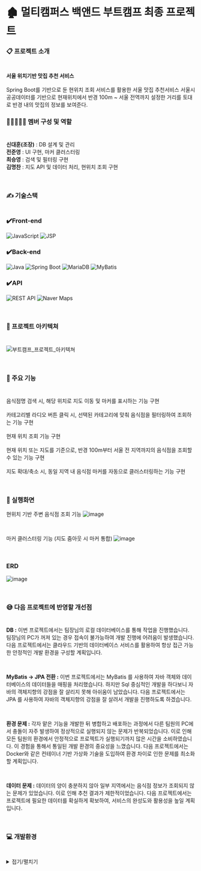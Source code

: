 # 🏚 멀티캠퍼스 백앤드 부트캠프 최종 프로젝트 

### 📋 프로젝트 소개
#
**서울 위치기반 맛집 추천 서비스**
<br /><br />
Spring Boot를 기반으로 둔 현위치 조회 서비스를 활용한 서울 맛집 추천서비스 서울시 공공데이터를 기반으로 현재위치에서 반경 100m ~ 서울 전역까지 설정한 거리를 토대로 반경 내의 맛집의 정보를 보여준다.



###  👨🏼‍🤝‍👨🏼 멤버 구성 및 역할
#
**신대훈(조장)** : DB 설계 및 관리
<br />
**전준영** :  UI 구현, 마커 클러스터링
<br />
**최승영** :   검색 및 필터링 구현
<br />
**김명찬** :   지도 API 및 데이터 처리, 현위치 조회 구현



<br />


###  ✍️ 기술스택
#

### ✔️Front-end
![JavaScript](https://img.shields.io/badge/javascript-%23323330.svg?style=for-the-badge&logo=javascript&logoColor=%23F7DF1E)
![JSP](https://img.shields.io/badge/JSP-blue?style=for-the-badge&logo=java&logoColor=white)

### ✔️Back-end
![Java](https://img.shields.io/badge/java-%23ED8B00.svg?style=for-the-badge&logo=openjdk&logoColor=white)
![Spring Boot](https://img.shields.io/badge/Spring_Boot-6DB33F?style=for-the-badge&logo=springboot&logoColor=white)
![MariaDB](https://img.shields.io/badge/MariaDB-003545?style=for-the-badge&logo=mariadb&logoColor=white)
![MyBatis](https://img.shields.io/badge/MyBatis-0052CC?style=for-the-badge&logo=data&logoColor=white)

### ✔️API
![REST API](https://img.shields.io/badge/REST_API-000000?style=for-the-badge&logo=api&logoColor=white)
![Naver Maps](https://img.shields.io/badge/Naver_Maps_API-v3-green?style=for-the-badge&logo=naver&logoColor=white)


<br />

### 🔦 프로젝트 아키텍쳐
#
![부트캠프_프로젝트_아키텍쳐](https://github.com/user-attachments/assets/7c19a46f-69c9-401b-b3e7-1474115c32d8)


<br />

### 📌 주요 기능 
#
음식점명 검색 시, 해당 위치로 지도 이동 및 마커를 표시하는 기능 구현
<br /> <br />
카테고리별 라디오 버튼 클릭 시, 선택된 카테고리에 맞춰 음식점을 필터링하여 조회하는 기능 구현
<br /> <br />
현재 위치 조회 기능 구현
<br /> <br />
현재 위치 또는 지도를 기준으로, 반경 100m부터 서울 전 지역까지의 음식점을 조회할 수 있는 기능 구현
<br /> <br />
지도 확대/축소 시, 동일 지역 내 음식점 마커를 자동으로 클러스터링하는 기능 구현



<br />



### 📖 실행화면
현위치 기반 주변 음식점 조회 기능
![image](https://github.com/user-attachments/assets/8c5f6371-1a5e-4a13-ad9d-1caccd718bc3)

<br />

마커 클러스터링 기능 (지도 줌아웃 시 마커 통합)
![image](https://github.com/user-attachments/assets/fe15b33f-da8c-4dd9-96f0-c5407044767c)




<br />

### ERD
![image](https://github.com/user-attachments/assets/949806f4-bcb4-4807-9c7e-035cd9fc84c9)

<br />

### 😅 다음 프로젝트에 반영할 개선점
#

**DB :** 이번 프로젝트에서는 팀장님의 로컬 데이터베이스를 통해 작업을 진행했습니다. 팀장님의 PC가 꺼져 있는 경우 접속이 불가능하여 개발 진행에 어려움이 발생했습니다.
다음 프로젝트에서는 클라우드 기반의 데이터베이스 서비스를 활용하여 항상 접근 가능한 안정적인 개발 환경을 구성할 계획입니다.

<br />

**MyBatis -> JPA 전환 :** 이번 프로젝트에서는 MyBatis 를 사용하여 자바 객체와 데이터베이스의 데이터들을 매핑을 처리했습니다. 하지만 Sql 중심적인 개발을 하다보니 자바의 
객체지향의 강점을 잘 살리지 못해 아쉬움이 남았습니다. 다음 프로젝트에서는 JPA 를 사용하여 자바의 객체지향의 강점을 잘 살려서 개발을 진행하도록 하겠습니다.

<br />

**환경 문제 :** 각자 맡은 기능을 개발한 뒤 병합하고 배포하는 과정에서 다른 팀원의 PC에서 충돌이 자주 발생하여 정상적으로 실행되지 않는 문제가 반복되었습니다.
이로 인해 모든 팀원의 환경에서 안정적으로 프로젝트가 실행되기까지 많은 시간을 소비하였습니다. 이 경험을 통해서 통일된 개발 환경의 중요성을 느꼈습니다.
다음 프로젝트에서는 Docker와 같은 컨테이너 기반 가상화 기술을 도입하여 환경 차이로 인한 문제를 최소화할 계획입니다.

<br />

**데이터 문제 :** 데이터의 양이 충분하지 않아 일부 지역에서는 음식점 정보가 조회되지 않는 문제가 있었습니다. 이로 인해 추천 결과가 제한적이었습니다.
다음 프로젝트에서는 프로젝트에 필요한 데이터를 확실하게 확보하여, 서비스의 완성도와 활용성을 높일 계획입니다.


<br />

### 💻 개발환경
#

<details>
  <summary>
    접기/펼치기
  </summary>

- **JDK**
  - JAVA 17

- **프레임워크**
  - Spring Boot 3.x

- **빌드도구**
  - Gradle

- **개발도구**
  - Intellij IDEA (IDE)
  - HeidiSQL

- **기술 및 라이브러리**
  - MyBatis
  - Lombok
  - JSP
  - Naver Maps API
  - Java Script
  - Maria DB
  - Rest API
  

- **협업도구**
  - GitHub
  - ZOOM


  
</details>





